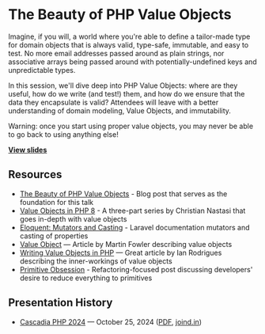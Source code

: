 # The Beauty of PHP Value Objects

Imagine, if you will, a world where you're able to define a tailor-made type for domain objects that is always valid, type-safe, immutable, and easy to test. No more email addresses passed around as plain strings, nor associative arrays being passed around with potentially-undefined keys and unpredictable types.

In this session, we'll dive deep into PHP Value Objects: where are they useful, how do we write (and test!) them, and how do we ensure that the data they encapsulate is valid? Attendees will leave with a better understanding of domain modeling, Value Objects, and immutability.

Warning: once you start using proper value objects, you may never be able to go back to using anything else!

**[View slides](https://stevegrunwell.github.io/value-objects)**

## Resources

* [The Beauty of PHP Value Objects](https://stevegrunwell.com/blog/php-value-objects/) - Blog post that serves as the foundation for this talk
* [Value Objects in PHP 8](https://dev.to/cnastasi/value-objects-in-php-8-building-a-better-code-38k8) - A three-part series by Christian Nastasi that goes in-depth with value objects
* [Eloquent: Mutators and Casting](https://laravel.com/docs/master/eloquent-mutators) - Laravel documentation mutators and casting of properties
* [Value Object](https://martinfowler.com/bliki/ValueObject.html) — Article by Martin Fowler describing value objects
* [Writing Value Objects in PHP](https://dev.to/ianrodrigues/writing-value-objects-in-php-4acg) — Great article by Ian Rodrigues describing the inner-workings of value objects
* [Primitive Obsession](https://refactoring.guru/smells/primitive-obsession) - Refactoring-focused post discussing developers' desire to reduce everything to primitives

## Presentation History

* [Cascadia PHP 2024](https://cascadiaphp.com/) — October 25, 2024 ([PDF](https://github.com/stevegrunwell/value-objects/releases/download/cascadia-php-2024/slides.pdf), [joind.in](https://joind.in/talk/8c2f3))
